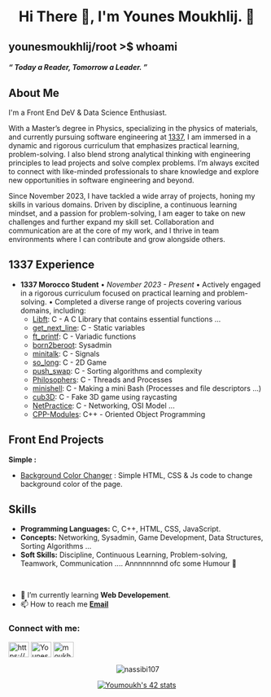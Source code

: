 <h1 align="center">Hi There 👋, I'm Younes Moukhlij.  🌱 </h1>
<h2 align = "left"> younesmoukhlij/root >$ whoami</h2>
<h5 algin = "left"> “ Today a Reader, Tomorrow a Leader. ”  </h5>

## About Me

I'm a Front End DeV & Data Science Enthusiast.

With a Master’s degree in Physics, specializing in the physics of materials, and currently pursuing software engineering at [1337](https://1337.ma), I am immersed in a dynamic and rigorous curriculum that emphasizes practical learning, problem-solving.
I also blend strong analytical thinking with engineering principles to lead projects and solve complex problems.
I’m always excited to connect with like-minded professionals to share knowledge and explore new opportunities in software engineering and beyond.

Since November 2023, I have tackled a wide array of projects, honing my skills in various domains.
Driven by discipline, a continuous learning mindset, and a passion for problem-solving, I am eager to take on new challenges and further expand my skill set.
Collaboration and communication are at the core of my work, and I thrive in team environments where I can contribute and grow alongside others.

## 1337 Experience
- **1337 Morocco Student**
  • *November 2023 - Present*
  • Actively engaged in a rigorous curriculum focused on practical learning and problem-solving.
  • Completed a diverse range of projects covering various domains, including:
    - [Libft](https://github.com/YounesMoukhlij/libft): C - A C Library that contains essential functions ... 
    - [get_next_line](https://github.com/YounesMoukhlij/get_next_line): C - Static variables
    - [ft_printf](https://github.com/YounesMoukhlij/ft_printf): C - Variadic functions
    - [born2beroot](https://github.com/YounesMoukhlij/born2beroot): Sysadmin
    - [minitalk](https://github.com/YounesMoukhlij/minitalk): C - Signals
    - [so_long](https://github.com/YounesMoukhlij/so_long): C - 2D Game
    - [push_swap](https://github.com/YounesMoukhlij/push_swap): C - Sorting algorithms and complexity
    - [Philosophers](https://github.com/YounesMoukhlij/philosophers): C - Threads and Processes
    - [minishell](https://github.com/YounesMoukhlij/minishell): C - Making a mini Bash (Processes and file descriptors ...)
    - [cub3D](https://github.com/YounesMoukhlij/Cub3D_42): C - Fake 3D game using raycasting
    - [NetPractice](https://github.com/YounesMoukhlij/Net-Practice_42): C - Networking, OSI Model ... 
    - [CPP-Modules](https://github.com/YounesMoukhlij/CPP-Modules): C++ - Oriented Object Programming
 
## Front End Projects

**Simple :**
- [Background Color Changer](https://github.com/YounesMoukhlij/Random-Background-Color-Changer) : Simple HTML, CSS & Js code to change background color of the page.

## Skills
- **Programming Languages:** C, C++, HTML, CSS, JavaScript.
- **Concepts:** Networking, Sysadmin, Game Development, Data Structures, Sorting Algorithms ...
- **Soft Skills:** Discipline, Continuous Learning, Problem-solving, Teamwork, Communication .... Annnnnnnnd ofc some Humour 🙂
</br>

- 🌱 I’m currently learning **Web Developement**.
- 📫 How to reach me **[Email](younesmoukhlijofficial@gmail.com)**

<h3 align="left">Connect with me:</h3>
<p align="left">
<a href="https://codepen.io/https://codepen.io/younes-moukhlij" target="blank"><img align="center" src="https://raw.githubusercontent.com/rahuldkjain/github-profile-readme-generator/master/src/images/icons/Social/codepen.svg" alt="https://codepen.io/Younes-Moukhlij" height="30" width="40" /></a>
<a href="https://twitter.com/YounesMoukhlij" target="blank"><img align="center" src="https://raw.githubusercontent.com/rahuldkjain/github-profile-readme-generator/master/src/images/icons/Social/twitter.svg" alt="YounesMoukhlij" height="30" width="40" /></a>
<a href="https://linkedin.com/in/younesmoukhlij" target="blank"><img align="center" src="https://raw.githubusercontent.com/rahuldkjain/github-profile-readme-generator/master/src/images/icons/Social/linked-in-alt.svg" alt="moukhlij younes" height="30" width="40" /></a>
</p>

<p align ="center">&nbsp;<img align="center" src="https://github-readme-stats.vercel.app/api?username=YounesMoukhlij&show_icons=true&locale=en" alt="nassibi107" /></p>
<p align ="center"><a href="https://github.com/oakoudad/badge42"><img src="https://badge.mediaplus.ma/greenbinary/Youmoukh" alt="Youmoukh's 42 stats" /></a></p>
